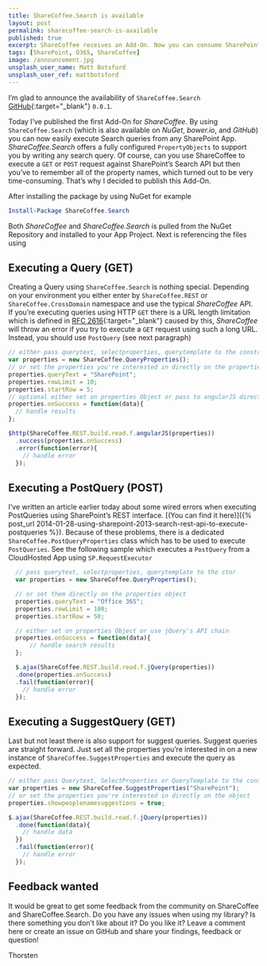 ```yaml
---
title: ShareCoffee.Search is available
layout: post
permalink: sharecoffee-search-is-available
published: true
excerpt: ShareCoffee receives an Add-On. Now you can consume SharePoint's Search API directly from ShareCoffee and easily find things located in SharePoint or Office365.
tags: [SharePoint, O365, ShareCoffee]
image: /announcement.jpg
unsplash_user_name: Matt Botsford
unsplash_user_ref: mattbotsford
---
```


I’m glad to announce the availability of `ShareCoffee.Search` [GitHub](https://github.com/ThorstenHans/ShareCoffee.Search){:target="_blank"} `0.0.1`.

Today I’ve published the first Add-On for *ShareCoffee*. By using `ShareCoffee.Search` (which is also available on *NuGet*, *bower.io*, and *GitHub*) you can now easily execute Search queries from any SharePoint App. *ShareCoffee.Search* offers a fully configured `PropertyObjects` to support you by writing any search query. Of course, can you use ShareCoffee to execute a `GET` or `POST` request against SharePoint’s Search API but then you’ve to remember all of the property names, which turned out to be very time-consuming. That’s why I decided to publish this Add-On.

After installing the package by using NuGet for example

```powershell
Install-Package ShareCoffee.Search

```

Both *ShareCoffee* and *ShareCoffee.Search* is pulled from the NuGet Repository and installed to your App Project. Next is referencing the files using

## Executing a Query (GET)

Creating a Query using `ShareCoffee.Search` is nothing special. Depending on your environment you either enter by `ShareCoffee.REST` or `ShareCoffee.CrossDomain` namespace and use the typical *ShareCoffee* API. If you’re executing queries using HTTP `GET` there is a URL length limitation which is defined in [RFC 2616](http://www.faqs.org/rfcs/rfc2616.html){:target="_blank"} caused by this, *ShareCoffee* will throw an error if you try to execute a `GET` request using such a long URL. Instead, you should use `PostQuery` (see next paragraph)

```javascript
// either pass querytext, selectproperties, querytemplate to the constructor
var properties = new ShareCoffee.QueryProperties();
// or set the properties you're interested in directly on the properties object
properties.queryText = "SharePoint";
properties.rowLimit = 10;
properties.startRow = 5;
// optional either set on properties Object or pass to angularJS directly
properties.onSuccess = function(data){
  // handle results
};

$http(ShareCoffee.REST.build.read.f.angularJS(properties))
  .success(properties.onSuccess)
  .error(function(error){
    // handle error
  });

```

## Executing a PostQuery (POST)

I’ve written an article earlier today about some wired errors when executing PostQueries using SharePoint’s REST interface. [(You can find it here)]({% post_url 2014-01-28-using-sharepoint-2013-search-rest-api-to-execute-postqueries %}). Because of these problems, there is a dedicated `ShareCoffee.PostQueryProperties` class which has to be used to execute `PostQueries`. See the following sample which executes a `PostQuery` from a CloudHosted App using `SP.RequestExecutor`


```javascript
  // pass querytext, selectproperties, querytemplate to the ctor
  var properties = new ShareCoffee.QueryProperties();

  // or set them directly on the properties object
  properties.queryText = "Office 365";
  properties.rowLimit = 100;
  properties.startRow = 50;

  // either set on properties Object or use jQuery's API chain
  properties.onSuccess = function(data){
      // handle search results
  };

  $.ajax(ShareCoffee.REST.build.read.f.jQuery(properties))
  .done(properties.onSuccess)
  .fail(function(error){
    // handle error
  });

```

## Executing a SuggestQuery (GET)

Last but not least there is also support for suggest queries. Suggest queries are straight forward. Just set all the properties you’re interested in on a new instance of `ShareCoffee.SuggestProperties` and execute the query as expected.

```javascript
// either pass Querytext, SelectProperties or QueryTemplate to the constructor
var properties = new ShareCoffee.SuggestProperties("SharePoint");
// or set the properties you're interested in directly on the object
properties.showpeoplenamesuggestions = true;

$.ajax(ShareCoffee.REST.build.read.f.jQuery(properties))
  .done(function(data){
    // handle data  
  })
  .fail(function(error){
    // handle error
  });

```

## Feedback wanted

It would be great to get some feedback from the community on ShareCoffee and ShareCoffee.Search. Do you have any issues when using my library? Is there something you don’t like about it? Do you like it?  Leave a comment here or create an issue on GitHub and share your findings, feedback or question! 

Thorsten


